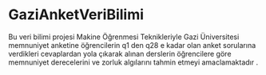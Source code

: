 # GaziAnketVeriBilimi
Bu veri bilimi projesi  Makine Öğrenmesi Teknikleriyle Gazi Üniversitesi memnuniyet anketine öğrencilerin q1 den q28 e kadar olan anket sorularına verdikleri cevaplardan yola çıkarak alınan derslerin öğrencilere göre memnuniyet derecelerini ve zorluk algılarını tahmin etmeyi amaclamaktadır .
